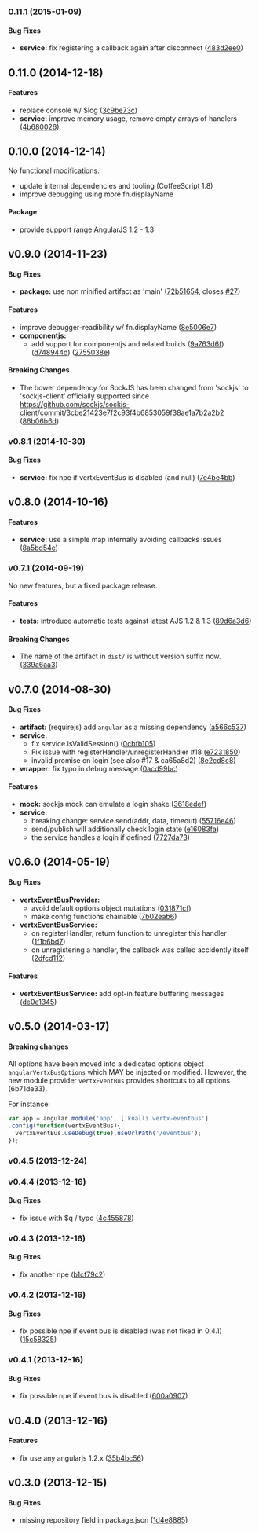 <a name="0.11.1"></a>
### 0.11.1 (2015-01-09)


#### Bug Fixes

* **service:** fix registering a callback again after disconnect ([483d2ee0](http://github.com/knalli/angular-vertxbus/commit/483d2ee062f8090c0682e8c678d35e7e4485e93b))


<a name="0.11.0"></a>
## 0.11.0 (2014-12-18)


#### Features

* replace console w/ $log ([3c9be73c](http://github.com/knalli/angular-vertxbus/commit/3c9be73c7d41f22b4b46a0dbf17880063bddf7a9))
* **service:** improve memory usage, remove empty arrays of handlers ([4b680026](http://github.com/knalli/angular-vertxbus/commit/4b68002622ac7390584596a4ef0ef1e34088a9b5))


<a name="0.10.0"></a>
## 0.10.0 (2014-12-14)

No functional modifications.

* update internal dependencies and tooling (CoffeeScript 1.8)
* improve debugging using more fn.displayName

#### Package

* provide support range AngularJS 1.2 - 1.3

<a name="v0.9.0"></a>
## v0.9.0 (2014-11-23)


#### Bug Fixes

* **package:** use non minified artifact as 'main' ([72b51654](http://github.com/knalli/angular-vertxbus/commit/72b51654618d6d3e0519845b2a8f35c83b7e9c98), closes [#27](http://github.com/knalli/angular-vertxbus/issues/27))


#### Features

* improve debugger-readibility w/ fn.displayName ([8e5006e7](http://github.com/knalli/angular-vertxbus/commit/8e5006e73ac0bc6d1157ffc4d7d2334ac7b2df4a))
* **componentjs:**
  * add support for componentjs and related builds ([9a763d6f](http://github.com/knalli/angular-vertxbus/commit/9a763d6f90ba2633cae8510e1f0370128b4c7b0b)) ([d748944d](http://github.com/knalli/angular-vertxbus/commit/d748944dae9e10c5332f046904f8a4ee331e6125)) ([2755038e](http://github.com/knalli/angular-vertxbus/commit/2755038ee618f939ee58d78e5cc7642072eb1297))


#### Breaking Changes

* The bower dependency for SockJS has been changed from 'sockjs' to 'sockjs-client' officially supported since https://github.com/sockjs/sockjs-client/commit/3cbe21423e7f2c93f4b6853059f38ae1a7b2a2b2
 ([86b06b6d](http://github.com/knalli/angular-vertxbus/commit/86b06b6d583353965f74bacf2a7995c9830e474d))

<a name="v0.8.1"></a>
### v0.8.1 (2014-10-30)


#### Bug Fixes

* **service:** fix npe if vertxEventBus is disabled (and null) ([7e4be4bb](http://github.com/knalli/angular-vertxbus/commit/7e4be4bb723058b5b1191c3cc9d0f1df3a0b33d5))

<a name="v0.8.0"></a>
## v0.8.0 (2014-10-16)


#### Features

* **service:** use a simple map internally avoiding callbacks issues ([8a5bd54e](http://github.com/knalli/angular-vertxbus/commit/8a5bd54ef33d8cbc90dc139d693e34b3340f70c2))

<a name="v0.7.1"></a>
### v0.7.1 (2014-09-19)

No new features, but a fixed package release.


#### Features

* **tests:** introduce automatic tests against latest AJS 1.2 & 1.3 ([89d6a3d6](http://github.com/knalli/angular-vertxbus/commit/89d6a3d6d63dbd5eab4b7c44188a670b6d1ee9da))


#### Breaking Changes

* The name of the artifact in `dist/` is without version suffix now.
 ([339a6aa3](http://github.com/knalli/angular-vertxbus/commit/339a6aa33d97a3c6a9a4c3ba91c4bb3f07657497))

<a name="v0.7.0"></a>
## v0.7.0 (2014-08-30)


#### Bug Fixes

* **artifact:** (requirejs) add `angular` as a missing dependency ([a566c537](http://github.com/knalli/angular-vertxbus/commit/a566c537a81da5ec9994bbd74e9c2cad21e44ccf))
* **service:**
  * fix service.isValidSession() ([0cbfb105](http://github.com/knalli/angular-vertxbus/commit/0cbfb105f4e9f80247b5e069c78db8a7fadc78f7))
  * Fix issue with registerHandler/unregisterHandler #18 ([e7231850](http://github.com/knalli/angular-vertxbus/commit/e72318507be4649b6c8f7362b559de0b5b08a35a))
  * invalid promise on login (see also #17 & ca65a8d2) ([8e2cd8c8](http://github.com/knalli/angular-vertxbus/commit/8e2cd8c895d4e57a7d038fe4d7ae92ba4a14eede))
* **wrapper:** fix typo in debug message ([0acd99bc](http://github.com/knalli/angular-vertxbus/commit/0acd99bc69d7d403ddb638ba70b5d21eaeb469b9))


#### Features

* **mock:** sockjs mock can emulate a login shake ([3618edef](http://github.com/knalli/angular-vertxbus/commit/3618edef25997e845c95e3afd9a086e32da2a192))
* **service:**
  * breaking change: service.send(addr, data, timeout) ([55716e46](http://github.com/knalli/angular-vertxbus/commit/55716e46796bf51d593671262272d73b74592981))
  * send/publish will additionally check login state ([e16083fa](http://github.com/knalli/angular-vertxbus/commit/e16083faf85d71284048726523c96eb6c0427658))
  * the service handles a login if defined ([7727da73](http://github.com/knalli/angular-vertxbus/commit/7727da73c5426ae69466dd88ff7dd40fa6773762))

<a name="v0.6.0"></a>
## v0.6.0 (2014-05-19)


#### Bug Fixes

* **vertxEventBusProvider:**
  * avoid default options object mutations ([031871cf](http://github.com/knalli/angular-vertxbus/commit/031871cf345cdfc375b5a81c41a2ab1142fb5642))
  * make config functions chainable ([7b02eab6](http://github.com/knalli/angular-vertxbus/commit/7b02eab6124bd5fb5e4b0cd2fe433b1af787ff74))
* **vertxEventBusService:**
  * on registerHandler, return function to unregister this handler ([1f1b6bd7](http://github.com/knalli/angular-vertxbus/commit/1f1b6bd7394ad1a4716db8fc3703a5e9c337b2c2))
  * on unregistering a handler, the callback was called accidently itself ([2dfcd112](http://github.com/knalli/angular-vertxbus/commit/2dfcd1128d250b587496f6fb33d5419cd9b69e29))


#### Features

* **vertxEventBusService:** add opt-in feature buffering messages ([de0e1345](http://github.com/knalli/angular-vertxbus/commit/de0e1345687fa21a94cc40e7b2fef783b312a4b2))

<a name="v0.5.0"></a>
## v0.5.0 (2014-03-17)

#### Breaking changes

All options have been moved into a dedicated options object
`angularVertxBusOptions` which MAY be injected or modified. However, the
new module provider `vertxEventBus` provides shortcuts to all options (6b71de33).

For instance:

```javascript
var app = angular.module('app', ['knalli.vertx-eventbus']
.config(function(vertxEventBus){
  vertxEventBus.useDebug(true).useUrlPath('/eventbus');
});
```

<a name="v0.4.5"></a>
### v0.4.5 (2013-12-24)

<a name="v0.4.4"></a>
### v0.4.4 (2013-12-16)


#### Bug Fixes

* fix issue with $q / typo ([4c455878](http://github.com/knalli/angular-vertxbus/commit/4c4558785b3cf729511909545f7ddf65f92478d8))

<a name="v0.4.3"></a>
### v0.4.3 (2013-12-16)


#### Bug Fixes

* fix another npe ([b1cf79c2](http://github.com/knalli/angular-vertxbus/commit/b1cf79c250e6926bcde916fc848450677f274782))

<a name="v0.4.2"></a>
### v0.4.2 (2013-12-16)


#### Bug Fixes

* fix possible npe if event bus is disabled (was not fixed in 0.4.1) ([15c58325](http://github.com/knalli/angular-vertxbus/commit/15c5832512a1fc1e00fc6ff7e487c172a5178a71))

<a name="v0.4.1"></a>
### v0.4.1 (2013-12-16)


#### Bug Fixes

* fix possible npe if event bus is disabled ([600a0907](http://github.com/knalli/angular-vertxbus/commit/600a0907f556a0ec402b6041a1b1977990c9ffaa))

<a name="v0.4.0"></a>
## v0.4.0 (2013-12-16)


#### Features

* fix use any angularjs 1.2.x ([35b4bc56](http://github.com/knalli/angular-vertxbus/commit/35b4bc56fa5ae035b66ae17c3fc1be2df9b104d6))

<a name="v0.3.0"></a>
## v0.3.0 (2013-12-15)


#### Bug Fixes

* missing repository field in package.json ([1d4e8885](http://github.com/knalli/angular-vertxbus/commit/1d4e88855298f06df91b4237f38f289a576b5f82))

